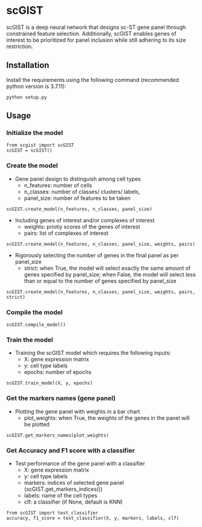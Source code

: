 # scGIST

scGIST is a deep neural network that designs sc-ST gene panel through constrained feature selection. Additionally, scGIST enables genes of interest to be prioritized for panel inclusion while still adhering to its size restriction.

## Installation

Install the requirements using the following command (recommended python version is 3.7.11):
```
python setup.py
```

## Usage

### Initialize the model
```
from scgist import scGIST
scGIST = scGIST()
```

### Create the model
* Gene panel design to distinguish among cell types 
    * n_features: number of cells
    * n_classes: number of classes/ clusters/ labels, 
    * panel_size: number of features to be taken
```
scGIST.create_model(n_features, n_classes, panel_size)
```
* Including genes of interest and/or complexes of interest
    * weights: priotiy scores of the genes of interest
    * pairs: list of complexes of interest
```
scGIST.create_model(n_features, n_classes, panel_size, weights, pairs)
```
* Rigorously selecting the number of genes in the final panel as per panel_size
    * strict: when True, the model will select exactly the same amount of genes specified by panel_size; when False, the model will select less than or equal to the number of genes specified by panel_size
```
scGIST.create_model(n_features, n_classes, panel_size, weights, pairs, strict)
```

### Compile the model
```
scGIST.compile_model()
```


### Train the model
* Training the scGIST model which requires the following inputs:
    * X: gene expression matrix
    * y: cell type labels
    * epochs: number of epochs
```
scGIST.train_model(X, y, epochs)
```

### Get the markers names (gene panel)
* Plotting the gene panel with weights in a bar chart
    * plot_weights: when True, the weights of the genes in the panel will be plotted
```
scGIST.get_markers_names(plot_weights)
```

### Get Accuracy and F1 score with a classifier
* Test performance of the gene panel with a classifier
    * X: gene expression matrix
    * y: cell type labels
    * markers: indices of selected gene panel (scGIST.get_markers_indices())
    * labels: name of the cell types
    * clf: a classifier (if None, default is KNN)
```
from scGIST import test_classifier
accuracy, f1_score = test_classifier(X, y, markers, labels, clf)
```











